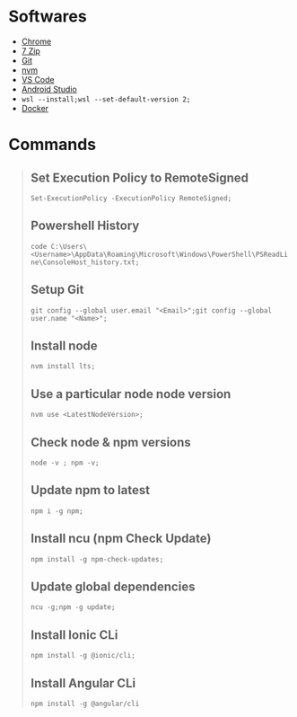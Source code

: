 # Softwares
- [Chrome](https://www.google.com/chrome/)
- [7 Zip](https://www.7-zip.org/)
- [Git](https://git-scm.com/downloads)
- [nvm](https://github.com/coreybutler/nvm-windows)
- [VS Code](https://code.visualstudio.com/#alt-downloads)
- [Android Studio](https://developer.android.com/studio)
- `wsl --install;wsl --set-default-version 2;`
- [Docker](https://www.docker.com/)

# Commands
>## Set Execution Policy to RemoteSigned
>`Set-ExecutionPolicy -ExecutionPolicy RemoteSigned;`
>## Powershell History
>`code C:\Users\<Username>\AppData\Roaming\Microsoft\Windows\PowerShell\PSReadLine\ConsoleHost_history.txt;`
>## Setup Git
>`git config --global user.email "<Email>";git config --global user.name "<Name>";`
>## Install node
>`nvm install lts;`
>## Use a particular node node version 
>`nvm use <LatestNodeVersion>;`
>## Check node & npm versions
>`node -v ; npm -v;`
>## Update npm to latest
>`npm i -g npm;`
>## Install ncu (npm Check Update)
>`npm install -g npm-check-updates;`
>## Update global dependencies
>`ncu -g;npm -g update;`
>## Install Ionic CLi
>`npm install -g @ionic/cli;`
>## Install Angular CLi
>`npm install -g @angular/cli`
